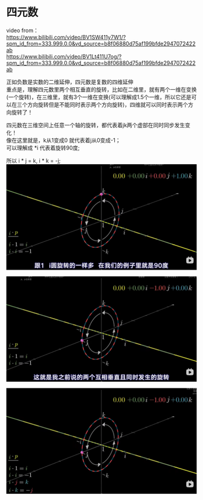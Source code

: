 # 四元数

video from：</br>
https://www.bilibili.com/video/BV1SW411y7W1/?spm_id_from=333.999.0.0&vd_source=b8f06880d75af199bfde2947072422ab</br>
https://www.bilibili.com/video/BV1Lt411U7og/?spm_id_from=333.999.0.0&vd_source=b8f06880d75af199bfde2947072422ab</br>

正如负数是实数的二维延伸，四元数是复数的四维延伸</br>
重点是，理解四元数里两个相互垂直的旋转，比如在二维里，就有两个一维在变换(一个旋转)，在三维里，就有3个一维在变换(可以理解成1.5个一维，所以它还是可以在三个方向旋转但是不能同时表示两个方向旋转)，四维就可以同时表示两个方向旋转了！

四元数在三维空间上任意一个轴的旋转，都代表着jk两个虚部在同时同步发生变化！</br>
像在这里就是，k从1变成0 就代表着j从0变成-1；</br>
可以理解成 *i 代表着旋转90度;</br>

所以 i * j = k, i * k = -j;</br>
  ![image](./2-1/03.png)</p>
  ![image](./2-1/04.png)</p>
  ![image](./2-1/05.png)</p>
